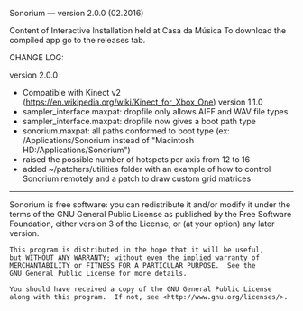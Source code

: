 Sonorium — version 2.0.0 (02.2016)

Content of Interactive Installation held at Casa da Música
To download the compiled app go to the releases tab.


CHANGE LOG:

version 2.0.0
 - Compatible with Kinect v2 (https://en.wikipedia.org/wiki/Kinect_for_Xbox_One)
version 1.1.0
 - sampler_interface.maxpat: dropfile only allows AIFF and WAV file types
 - sampler_interface.maxpat: dropfile now gives a boot path type
 - sonorium.maxpat: all paths conformed to boot type (ex: /Applications/Sonorium instead of "Macintosh HD:/Applications/Sonorium")
 - raised the possible number of hotspots per axis from 12 to 16
 - added ~/patchers/utilities folder with an example of how to control Sonorium remotely and a patch to draw custom grid matrices  



____

Sonorium is free software: you can redistribute it and/or modify
    it under the terms of the GNU General Public License as published by
    the Free Software Foundation, either version 3 of the License, or
    (at your option) any later version.

    This program is distributed in the hope that it will be useful,
    but WITHOUT ANY WARRANTY; without even the implied warranty of
    MERCHANTABILITY or FITNESS FOR A PARTICULAR PURPOSE.  See the
    GNU General Public License for more details.

    You should have received a copy of the GNU General Public License
    along with this program.  If not, see <http://www.gnu.org/licenses/>.
